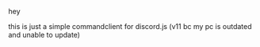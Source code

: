 hey

this is just a simple commandclient for discord.js (v11 bc my pc is outdated and unable to update)
